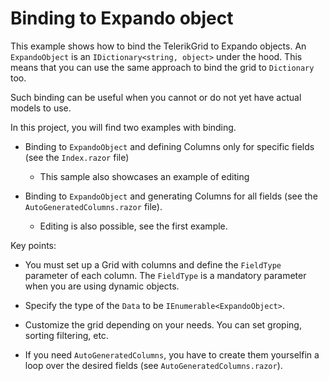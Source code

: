 # Binding to Expando object

This example shows how to bind the TelerikGrid to Expando objects. An `ExpandoObject` is an `IDictionary<string, object>` under the hood. This means that you can use the same approach to bind the grid to `Dictionary` too.

Such binding can be useful when you cannot or do not yet have actual models to use.

In this project, you will find two examples with binding.

*  Binding to `ExpandoObject` and defining Columns only for specific fields (see the `Index.razor` file)

    * This sample also showcases an example of editing

* Binding to `ExpandoObject` and generating Columns for all fields (see the `AutoGeneratedColumns.razor` file).

    * Editing is also possible, see the first example.

Key points:
   
- You must set up a Grid with columns and define the `FieldType` parameter of each column. The `FieldType` is a mandatory parameter when you are using dynamic objects.

- Specify the type of the `Data` to be `IEnumerable<ExpandoObject>`.

- Customize the grid depending on your needs. You can set groping, sorting filtering, etc.

- If you need `AutoGeneratedColumns`, you have to create them yourselfin a loop over the desired fields (see `AutoGeneratedColumns.razor`).


